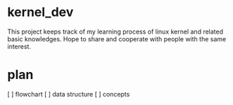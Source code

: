 # kernel_dev
This project keeps track of my learning process of linux kernel and related basic knowledges. Hope to share and cooperate with people with the same interest.

# plan

[ ] flowchart
[ ] data structure
[ ] concepts
